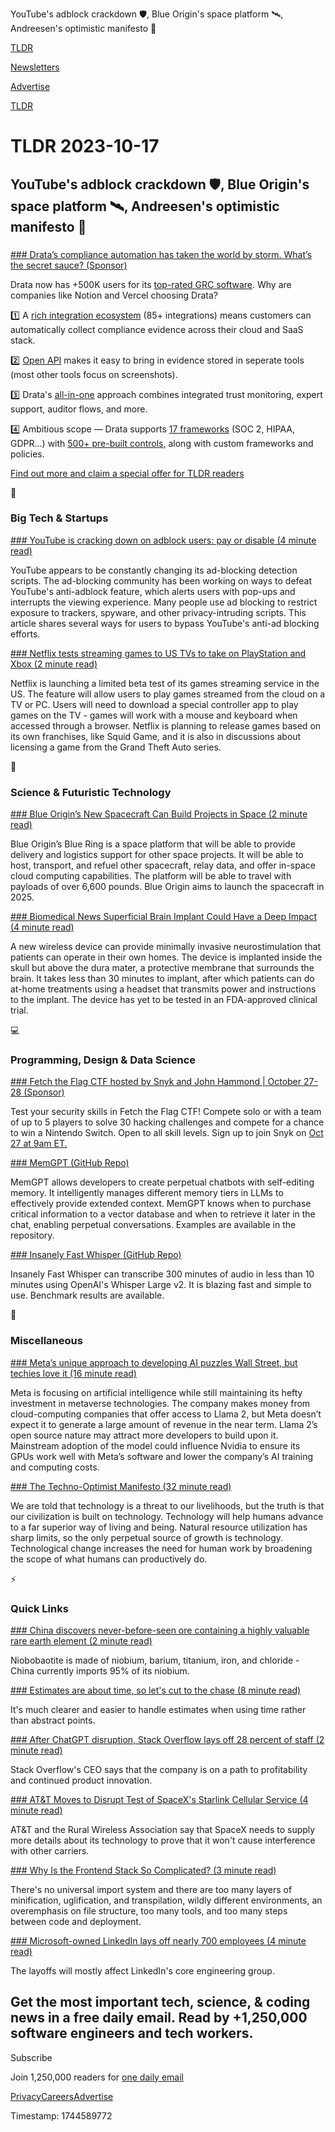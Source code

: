 YouTube's adblock crackdown 🛡️, Blue Origin's space platform 🛰️, Andreesen's optimistic manifesto 📜

[TLDR](/)

[Newsletters](/newsletters)

[Advertise](https://advertise.tldr.tech/)

[TLDR](/)

# TLDR 2023-10-17

## YouTube's adblock crackdown 🛡️, Blue Origin's space platform 🛰️, Andreesen's optimistic manifesto 📜

### 

[### Drata’s compliance automation has taken the world by storm. What’s the secret sauce? (Sponsor)](https://drata.com/partner/tldr?utm_campaign=DR_cap_tldr_all_sec-it_none_none_AMS_USCA_demo_requestdemo&amp;utm_source=tldr&amp;utm_medium=paidnewsletter&amp;utm_content=request-demo_txt_v1&amp;utm_term=USCA_all_sec-it_none_none)

Drata now has +500K users for its [top-rated GRC software](https://drata.com/partner/tldr?utm_campaign=DR_cap_tldr_all_sec-it_none_none_AMS_USCA_demo_requestdemo&utm_source=tldr&utm_medium=paidnewsletter&utm_content=request-demo_txt_v1&utm_term=USCA_all_sec-it_none_none). Why are companies like Notion and Vercel choosing Drata?

1️⃣ A [rich integration ecosystem](https://drata.com/partner/tldr?utm_campaign=DR_cap_tldr_all_sec-it_none_none_AMS_USCA_demo_requestdemo&utm_source=tldr&utm_medium=paidnewsletter&utm_content=request-demo_txt_v1&utm_term=USCA_all_sec-it_none_none) (85+ integrations) means customers can automatically collect compliance evidence across their cloud and SaaS stack.

2️⃣ [Open API](https://drata.com/partner/tldr?utm_campaign=DR_cap_tldr_all_sec-it_none_none_AMS_USCA_demo_requestdemo&utm_source=tldr&utm_medium=paidnewsletter&utm_content=request-demo_txt_v1&utm_term=USCA_all_sec-it_none_none) makes it easy to bring in evidence stored in seperate tools (most other tools focus on screenshots).

3️⃣ Drata's [all-in-one](https://drata.com/partner/tldr?utm_campaign=DR_cap_tldr_all_sec-it_none_none_AMS_USCA_demo_requestdemo&utm_source=tldr&utm_medium=paidnewsletter&utm_content=request-demo_txt_v1&utm_term=USCA_all_sec-it_none_none) approach combines integrated trust monitoring, expert support, auditor flows, and more.

4️⃣ Ambitious scope — Drata supports [17 frameworks](https://drata.com/partner/tldr?utm_campaign=DR_cap_tldr_all_sec-it_none_none_AMS_USCA_demo_requestdemo&utm_source=tldr&utm_medium=paidnewsletter&utm_content=request-demo_txt_v1&utm_term=USCA_all_sec-it_none_none) (SOC 2, HIPAA, GDPR…) with [500+ pre-built controls](https://drata.com/partner/tldr?utm_campaign=DR_cap_tldr_all_sec-it_none_none_AMS_USCA_demo_requestdemo&utm_source=tldr&utm_medium=paidnewsletter&utm_content=request-demo_txt_v1&utm_term=USCA_all_sec-it_none_none), along with custom frameworks and policies.

[Find out more and claim a special offer for TLDR readers](https://drata.com/partner/tldr?utm_campaign=DR_cap_tldr_all_sec-it_none_none_AMS_USCA_demo_requestdemo&utm_source=tldr&utm_medium=paidnewsletter&utm_content=request-demo_txt_v1&utm_term=USCA_all_sec-it_none_none)

📱

### Big Tech & Startups

[### YouTube is cracking down on adblock users: pay or disable (4 minute read)](https://cybernews.com/tech/youtube-crackdown-on-adblock-users/?utm_source=tldrnewsletter)

YouTube appears to be constantly changing its ad-blocking detection scripts. The ad-blocking community has been working on ways to defeat YouTube's anti-adblock feature, which alerts users with pop-ups and interrupts the viewing experience. Many people use ad blocking to restrict exposure to trackers, spyware, and other privacy-intruding scripts. This article shares several ways for users to bypass YouTube's anti-ad blocking efforts.

[### Netflix tests streaming games to US TVs to take on PlayStation and Xbox (2 minute read)](https://www.theverge.com/2023/10/16/23919517/netflix-game-streaming-beta-tvs-us?utm_source=tldrnewsletter)

Netflix is launching a limited beta test of its games streaming service in the US. The feature will allow users to play games streamed from the cloud on a TV or PC. Users will need to download a special controller app to play games on the TV - games will work with a mouse and keyboard when accessed through a browser. Netflix is planning to release games based on its own franchises, like Squid Game, and it is also in discussions about licensing a game from the Grand Theft Auto series.

🚀

### Science & Futuristic Technology

[### Blue Origin’s New Spacecraft Can Build Projects in Space (2 minute read)](https://www.pcmag.com/news/blue-origins-new-spacecraft-can-build-projects-in-space?utm_source=tldrnewsletter)

Blue Origin’s Blue Ring is a space platform that will be able to provide delivery and logistics support for other space projects. It will be able to host, transport, and refuel other spacecraft, relay data, and offer in-space cloud computing capabilities. The platform will be able to travel with payloads of over 6,600 pounds. Blue Origin aims to launch the spacecraft in 2025.

[### Biomedical News Superficial Brain Implant Could Have a Deep Impact (4 minute read)](https://spectrum.ieee.org/neurostimulation?utm_source=tldrnewsletter)

A new wireless device can provide minimally invasive neurostimulation that patients can operate in their own homes. The device is implanted inside the skull but above the dura mater, a protective membrane that surrounds the brain. It takes less than 30 minutes to implant, after which patients can do at-home treatments using a headset that transmits power and instructions to the implant. The device has yet to be tested in an FDA-approved clinical trial.

💻

### Programming, Design & Data Science

[### Fetch the Flag CTF hosted by Snyk and John Hammond | October 27-28 (Sponsor)](https://snyk.io/events/ctf/?utm_campaign=aom_2023&amp;utm_medium=paid-email&amp;utm_source=tldr&amp;utm_content=ctf)

Test your security skills in Fetch the Flag CTF! Compete solo or with a team of up to 5 players to solve 30 hacking challenges and compete for a chance to win a Nintendo Switch. Open to all skill levels. Sign up to join Snyk on [Oct 27 at 9am ET.](https://snyk.io/events/ctf/?utm_campaign=aom_2023&utm_medium=paid-email&utm_source=tldr&utm_content=ctf)

[### MemGPT (GitHub Repo)](https://github.com/cpacker/MemGPT?utm_source=tldrnewsletter)

MemGPT allows developers to create perpetual chatbots with self-editing memory. It intelligently manages different memory tiers in LLMs to effectively provide extended context. MemGPT knows when to purchase critical information to a vector database and when to retrieve it later in the chat, enabling perpetual conversations. Examples are available in the repository.

[### Insanely Fast Whisper (GitHub Repo)](https://github.com/Vaibhavs10/insanely-fast-whisper?utm_source=tldrnewsletter)

Insanely Fast Whisper can transcribe 300 minutes of audio in less than 10 minutes using OpenAI's Whisper Large v2. It is blazing fast and simple to use. Benchmark results are available.

🎁

### Miscellaneous

[### Meta’s unique approach to developing AI puzzles Wall Street, but techies love it (16 minute read)](https://www.cnbc.com/2023/10/16/metas-open-source-approach-to-ai-puzzles-wall-street-techies-love-it.html?utm_source=tldrnewsletter)

Meta is focusing on artificial intelligence while still maintaining its hefty investment in metaverse technologies. The company makes money from cloud-computing companies that offer access to Llama 2, but Meta doesn’t expect it to generate a large amount of revenue in the near term. Llama 2’s open source nature may attract more developers to build upon it. Mainstream adoption of the model could influence Nvidia to ensure its GPUs work well with Meta’s software and lower the company’s AI training and computing costs.

[### The Techno-Optimist Manifesto (32 minute read)](https://a16z.com/the-techno-optimist-manifesto/?utm_source=tldrnewsletter)

We are told that technology is a threat to our livelihoods, but the truth is that our civilization is built on technology. Technology will help humans advance to a far superior way of living and being. Natural resource utilization has sharp limits, so the only perpetual source of growth is technology. Technological change increases the need for human work by broadening the scope of what humans can productively do.

⚡

### Quick Links

[### China discovers never-before-seen ore containing a highly valuable rare earth element (2 minute read)](https://www.space.com/china-niobobaotite-discovery-rare-earth-element?utm_source=tldrnewsletter)

Niobobaotite is made of niobium, barium, titanium, iron, and chloride - China currently imports 95% of its niobium.

[### Estimates are about time, so let's cut to the chase (8 minute read)](https://ntietz.com/blog/estimate-in-time/?utm_source=tldrnewsletter)

It's much clearer and easier to handle estimates when using time rather than abstract points.

[### After ChatGPT disruption, Stack Overflow lays off 28 percent of staff (2 minute read)](https://arstechnica.com/gadgets/2023/10/after-chatgpt-disruption-stack-overflow-lays-off-28-percent-of-staff/?utm_source=tldrnewsletter)

Stack Overflow's CEO says that the company is on a path to profitability and continued product innovation.

[### AT&T Moves to Disrupt Test of SpaceX's Starlink Cellular Service (4 minute read)](https://www.pcmag.com/news/att-moves-to-disrupt-test-of-spacexs-starlink-cellular-service?utm_source=tldrnewsletter)

AT&T and the Rural Wireless Association say that SpaceX needs to supply more details about its technology to prove that it won't cause interference with other carriers.

[### Why Is the Frontend Stack So Complicated? (3 minute read)](https://matt-rickard.com/why-is-the-frontend-stack-so-complicated?utm_source=tldrnewsletter)

There's no universal import system and there are too many layers of minification, uglification, and transpilation, wildly different environments, an overemphasis on file structure, too many tools, and too many steps between code and deployment.

[### Microsoft-owned LinkedIn lays off nearly 700 employees (4 minute read)](https://www.cnbc.com/2023/10/16/microsoft-owned-linkedin-lays-off-nearly-700-read-the-memo-here.html?utm_source=tldrnewsletter)

The layoffs will mostly affect LinkedIn's core engineering group.

## Get the most important tech, science, & coding news in a free daily email. Read by +1,250,000 software engineers and tech workers.

Subscribe

Join 1,250,000 readers for [one daily email](/api/latest/tech)

[Privacy](/privacy)[Careers](https://jobs.ashbyhq.com/tldr.tech)[Advertise](/tech/advertise)

Timestamp: 1744589772